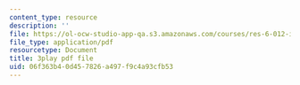 ```yaml
---
content_type: resource
description: ''
file: https://ol-ocw-studio-app-qa.s3.amazonaws.com/courses/res-6-012-introduction-to-probability-spring-2018/06f363b40d457826a497f9c4a93cfb53_iPWyElxtk-8.pdf
file_type: application/pdf
resourcetype: Document
title: 3play pdf file
uid: 06f363b4-0d45-7826-a497-f9c4a93cfb53
---
```

